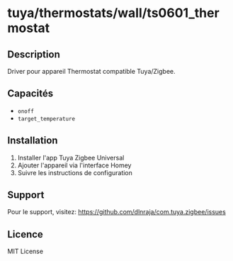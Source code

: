 # tuya/thermostats/wall/ts0601_thermostat

## Description

Driver pour appareil Thermostat compatible Tuya/Zigbee.

## Capacités

- `onoff`
- `target_temperature`

## Installation

1. Installer l'app Tuya Zigbee Universal
2. Ajouter l'appareil via l'interface Homey
3. Suivre les instructions de configuration

## Support

Pour le support, visitez: https://github.com/dlnraja/com.tuya.zigbee/issues

## Licence

MIT License
